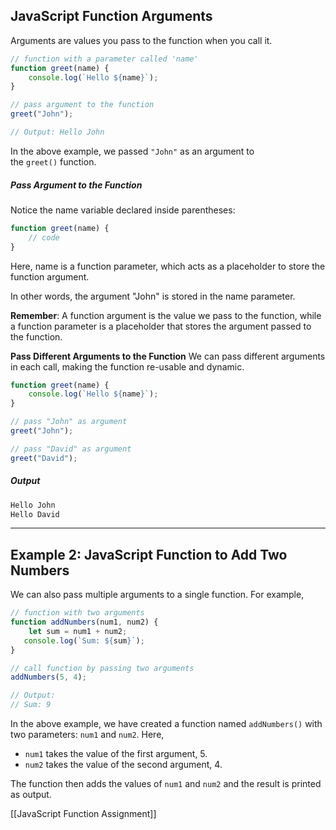 ## JavaScript Function Arguments

Arguments are values you pass to the function when you call it.

```js
// function with a parameter called 'name'
function greet(name) {
    console.log(`Hello ${name}`);
}

// pass argument to the function
greet("John");

// Output: Hello John
```

In the above example, we passed `"John"` as an argument to the `greet()` function.

##### Pass Argument to the Function

Notice the name variable declared inside parentheses:

```js
function greet(name) {
    // code
}
```

Here, name is a function parameter, which acts as a placeholder to store the function argument.

In other words, the argument "John" is stored in the name parameter.

**Remember**: A function argument is the value we pass to the function, while a function parameter is a placeholder that stores the argument passed to the function.

**Pass Different Arguments to the Function**
We can pass different arguments in each call, making the function re-usable and dynamic.

```js
function greet(name) {
    console.log(`Hello ${name}`);
}

// pass "John" as argument
greet("John");

// pass "David" as argument
greet("David");
```

##### Output
```js
Hello John
Hello David
```
***

## Example 2: JavaScript Function to Add Two Numbers

We can also pass multiple arguments to a single function. For example,

```js
// function with two arguments
function addNumbers(num1, num2) {
    let sum = num1 + num2;
   console.log(`Sum: ${sum}`);
}

// call function by passing two arguments
addNumbers(5, 4);

// Output:
// Sum: 9
```

In the above example, we have created a function named `addNumbers()` with two parameters: `num1` and `num2`. Here,

- `num1` takes the value of the first argument, 5.
- `num2` takes the value of the second argument, 4.

The function then adds the values of `num1` and `num2` and the result is printed as output.

[[JavaScript Function Assignment]]
